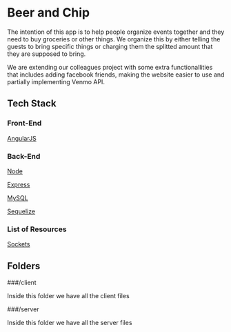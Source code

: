 # Beer and Chip

The intention of this app is to help people organize events together and they need to buy groceries or other things. We organize this by either telling the guests to bring specific things or charging them the splitted amount that they are supposed to bring.

We are extending our colleagues project with some extra functionallities that includes adding facebook friends, making the website easier to use and partially implementing Venmo API.


## Tech Stack

### Front-End

[AngularJS](https://angularjs.org/)

### Back-End

[Node](https://nodejs.org/)

[Express](http://expressjs.com/)

[MySQL](www.mysql)

[Sequelize](www.sequelizejs.com)

### List of Resources

[Sockets](www.socket.io)

## Folders

###/client

Inside this folder we have all the client files

###/server

Inside this folder we have all the server files


